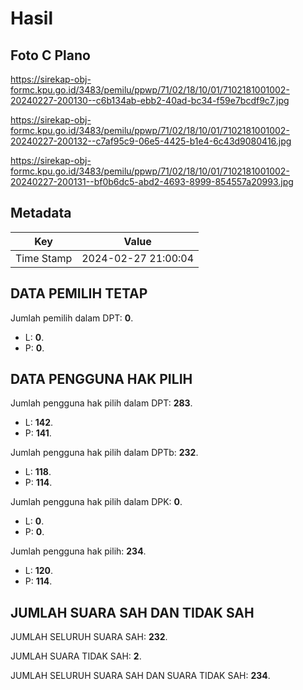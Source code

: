 # Hasil

## Foto C Plano

https://sirekap-obj-formc.kpu.go.id/3483/pemilu/ppwp/71/02/18/10/01/7102181001002-20240227-200130--c6b134ab-ebb2-40ad-bc34-f59e7bcdf9c7.jpg

https://sirekap-obj-formc.kpu.go.id/3483/pemilu/ppwp/71/02/18/10/01/7102181001002-20240227-200132--c7af95c9-06e5-4425-b1e4-6c43d9080416.jpg

https://sirekap-obj-formc.kpu.go.id/3483/pemilu/ppwp/71/02/18/10/01/7102181001002-20240227-200131--bf0b6dc5-abd2-4693-8999-854557a20993.jpg


## Metadata

| Key        | Value               |
| ---------- | ------------------- |
| Time Stamp | 2024-02-27 21:00:04 |


## DATA PEMILIH TETAP

Jumlah pemilih dalam DPT: **0**.
 * L: **0**.
 * P: **0**.

## DATA PENGGUNA HAK PILIH

Jumlah pengguna hak pilih dalam DPT: **283**.
 * L: **142**.
 * P: **141**.

Jumlah pengguna hak pilih dalam DPTb: **232**.
 * L: **118**.
 * P: **114**.

Jumlah pengguna hak pilih dalam DPK: **0**.
 * L: **0**.
 * P: **0**.

Jumlah pengguna hak pilih: **234**.
 * L: **120**.
 * P: **114**.

## JUMLAH SUARA SAH DAN TIDAK SAH

JUMLAH SELURUH SUARA SAH: **232**.

JUMLAH SUARA TIDAK SAH: **2**.

JUMLAH SELURUH SUARA SAH DAN SUARA TIDAK SAH: **234**.


